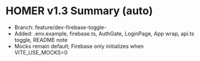 # HOMER v1.3 Summary (auto)

- Branch: feature/dev-firebase-toggle-<timestamp>
- Added: .env.example, firebase.ts, AuthGate, LoginPage, App wrap, api.ts toggle, README note
- Mocks remain default; Firebase only initializes when VITE_USE_MOCKS=0
